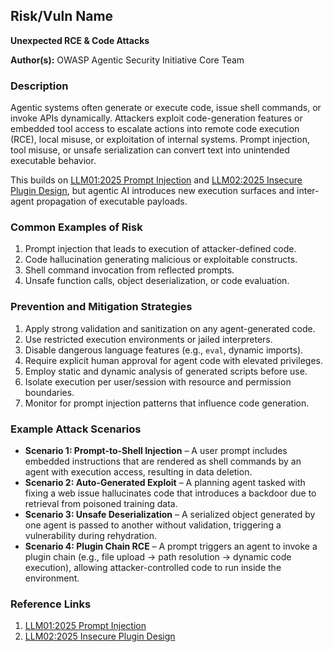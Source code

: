 ## Risk/Vuln Name
**Unexpected RCE & Code Attacks**

**Author(s):**
OWASP Agentic Security Initiative Core Team

### Description
Agentic systems often generate or execute code, issue shell commands, or invoke APIs dynamically. Attackers exploit code-generation features or embedded tool access to escalate actions into remote code execution (RCE), local misuse, or exploitation of internal systems. Prompt injection, tool misuse, or unsafe serialization can convert text into unintended executable behavior.

This builds on [LLM01:2025 Prompt Injection](https://genai.owasp.org/llm-top-10/LLM01-prompt-injection) and [LLM02:2025 Insecure Plugin Design](https://genai.owasp.org/llm-top-10/LLM02-insecure-plugin-design), but agentic AI introduces new execution surfaces and inter-agent propagation of executable payloads.

### Common Examples of Risk
1. Prompt injection that leads to execution of attacker-defined code.
2. Code hallucination generating malicious or exploitable constructs.
3. Shell command invocation from reflected prompts.
4. Unsafe function calls, object deserialization, or code evaluation.

### Prevention and Mitigation Strategies
1. Apply strong validation and sanitization on any agent-generated code.
2. Use restricted execution environments or jailed interpreters.
3. Disable dangerous language features (e.g., `eval`, dynamic imports).
4. Require explicit human approval for agent code with elevated privileges.
5. Employ static and dynamic analysis of generated scripts before use.
6. Isolate execution per user/session with resource and permission boundaries.
7. Monitor for prompt injection patterns that influence code generation.

### Example Attack Scenarios
- **Scenario 1: Prompt-to-Shell Injection** – A user prompt includes embedded instructions that are rendered as shell commands by an agent with execution access, resulting in data deletion.
- **Scenario 2: Auto-Generated Exploit** – A planning agent tasked with fixing a web issue hallucinates code that introduces a backdoor due to retrieval from poisoned training data.
- **Scenario 3: Unsafe Deserialization** – A serialized object generated by one agent is passed to another without validation, triggering a vulnerability during rehydration.
- **Scenario 4: Plugin Chain RCE** – A prompt triggers an agent to invoke a plugin chain (e.g., file upload → path resolution → dynamic code execution), allowing attacker-controlled code to run inside the environment.

### Reference Links
1. [LLM01:2025 Prompt Injection](https://genai.owasp.org/llm-top-10/LLM01-prompt-injection)
2. [LLM02:2025 Insecure Plugin Design](https://genai.owasp.org/llm-top-10/LLM02-insecure-plugin-design)